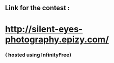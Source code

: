 ## Link for the contest :

# http://silent-eyes-photography.epizy.com/


### ( hosted using InfinityFree)
